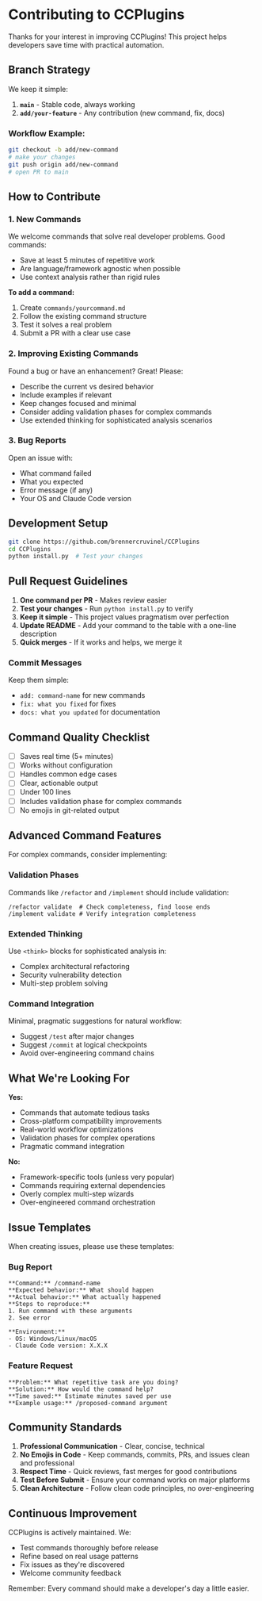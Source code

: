 # Contributing to CCPlugins

Thanks for your interest in improving CCPlugins! This project helps developers save time with practical automation.

## Branch Strategy

We keep it simple:

1. **`main`** - Stable code, always working
2. **`add/your-feature`** - Any contribution (new command, fix, docs)

### Workflow Example:
```bash
git checkout -b add/new-command
# make your changes
git push origin add/new-command
# open PR to main
```

## How to Contribute

### 1. New Commands
We welcome commands that solve real developer problems. Good commands:
- Save at least 5 minutes of repetitive work
- Are language/framework agnostic when possible
- Use context analysis rather than rigid rules

**To add a command:**
1. Create `commands/yourcommand.md`
2. Follow the existing command structure
3. Test it solves a real problem
4. Submit a PR with a clear use case

### 2. Improving Existing Commands
Found a bug or have an enhancement? Great! Please:
- Describe the current vs desired behavior
- Include examples if relevant
- Keep changes focused and minimal
- Consider adding validation phases for complex commands
- Use extended thinking for sophisticated analysis scenarios

### 3. Bug Reports
Open an issue with:
- What command failed
- What you expected
- Error message (if any)
- Your OS and Claude Code version

## Development Setup

```bash
git clone https://github.com/brennercruvinel/CCPlugins
cd CCPlugins
python install.py  # Test your changes
```

## Pull Request Guidelines

1. **One command per PR** - Makes review easier
2. **Test your changes** - Run `python install.py` to verify
3. **Keep it simple** - This project values pragmatism over perfection
4. **Update README** - Add your command to the table with a one-line description
5. **Quick merges** - If it works and helps, we merge it

### Commit Messages
Keep them simple:
- `add: command-name` for new commands
- `fix: what you fixed` for fixes
- `docs: what you updated` for documentation

## Command Quality Checklist

- [ ] Saves real time (5+ minutes)
- [ ] Works without configuration
- [ ] Handles common edge cases
- [ ] Clear, actionable output
- [ ] Under 100 lines
- [ ] Includes validation phase for complex commands
- [ ] No emojis in git-related output

## Advanced Command Features

For complex commands, consider implementing:

### Validation Phases
Commands like `/refactor` and `/implement` should include validation:
```
/refactor validate  # Check completeness, find loose ends
/implement validate # Verify integration completeness
```

### Extended Thinking
Use `<think>` blocks for sophisticated analysis in:
- Complex architectural refactoring
- Security vulnerability detection
- Multi-step problem solving

### Command Integration
Minimal, pragmatic suggestions for natural workflow:
- Suggest `/test` after major changes
- Suggest `/commit` at logical checkpoints
- Avoid over-engineering command chains

## What We're Looking For

**Yes:**
- Commands that automate tedious tasks
- Cross-platform compatibility improvements  
- Real-world workflow optimizations
- Validation phases for complex operations
- Pragmatic command integration

**No:**
- Framework-specific tools (unless very popular)
- Commands requiring external dependencies
- Overly complex multi-step wizards
- Over-engineered command orchestration

## Issue Templates

When creating issues, please use these templates:

### Bug Report
```
**Command:** /command-name
**Expected behavior:** What should happen
**Actual behavior:** What actually happened
**Steps to reproduce:**
1. Run command with these arguments
2. See error

**Environment:**
- OS: Windows/Linux/macOS
- Claude Code version: X.X.X
```

### Feature Request
```
**Problem:** What repetitive task are you doing?
**Solution:** How would the command help?
**Time saved:** Estimate minutes saved per use
**Example usage:** /proposed-command argument
```

## Community Standards

1. **Professional Communication** - Clear, concise, technical
2. **No Emojis in Code** - Keep commands, commits, PRs, and issues clean and professional
3. **Respect Time** - Quick reviews, fast merges for good contributions
4. **Test Before Submit** - Ensure your command works on major platforms
5. **Clean Architecture** - Follow clean code principles, no over-engineering

## Continuous Improvement

CCPlugins is actively maintained. We:
- Test commands thoroughly before release
- Refine based on real usage patterns
- Fix issues as they're discovered
- Welcome community feedback

Remember: Every command should make a developer's day a little easier.
